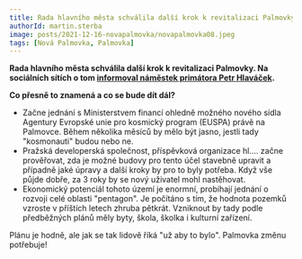 ```yaml
---
title: Rada hlavního města schválila další krok k revitalizaci Palmovky
authorId: martin.sterba
image: posts/2021-12-16-novapalmovka/novapalmovka08.jpeg
tags: [Nová Palmovka, Palmovka]
---
```


**Rada hlavního města schválila další krok k revitalizaci Palmovky. Na sociálních sítích o tom [informoval náměstek primátora Petr Hlaváček](https://www.facebook.com/328899600936330/posts/1013033849189565/?d=n).**

**Co přesně to znamená a co se bude dít dál?**
- Začne jednání s Ministerstvem financí ohledně možného nového sídla Agentury Evropské unie pro kosmický program (EUSPA) právě na Palmovce. Během několika měsíců by mělo být jasno, jestli tady "kosmonauti" budou nebo ne. 
- Pražská developerská společnost, příspěvková organizace hl.... začne prověřovat, zda je možné budovy pro tento účel stavebně upravit a případně jaké úpravy a další kroky by pro to byly potřeba. Když vše půjde dobře, za 3 roky by se nový uživatel mohl nastěhovat. 
- Ekonomický potenciál tohoto území je enormní, probíhají jednání o rozvoji celé oblasti "pentagon". Je počítáno s tím, že hodnota pozemků vzroste v příštích letech zhruba pětkrát. Vzniknout by tady podle předběžných plánů měly byty, škola, školka i kulturní zařízení. 

Plánu je hodně, ale jak se tak lidově říká "už aby to bylo". Palmovka změnu potřebuje! 
